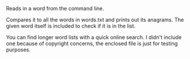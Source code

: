 Reads in a word from the command line.

Compares it to all the words in words.txt and prints out its anagrams. The given word itself is included to check if it is in the list.

You can find longer word lists with a quick online search. I didn't include one because of copyright concerns, the enclosed file is just for testing purposes.
